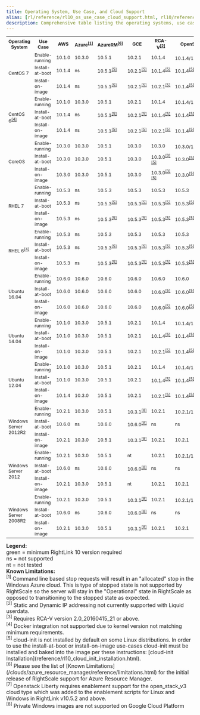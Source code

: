```yaml
---
title: Operating System, Use Case, and Cloud Support
alias: [rl/reference/rl10_os_use_case_cloud_support.html, rl10/reference/rl10_os_use_case_cloud_support.html, rl/os_use_case_cloud_support.html]
description: Comprehensive table listing the operating systems, use cases, and clouds currently supported by RightScale's RightLink 10 agent.
---
```


<div class="table-responsive">
  <table class="table" style="font-size:12px">
    <!-- Table Main Header -->
    <tr class="active">
      <th>Operating System</th>
      <th>Use Case</th>
      <th>AWS</th>
      <th>Azure<sup><a href="#fn1">[1]</a></sup></th>
      <th>AzureRM<sup><a href="#fn6">[6]</a></sup></th>
      <th>GCE</th>
      <th>RCA-V<sup><a href="#fn2">[2]</a></sup></th>
      <th>OpenStack</th>
      <th>SoftLayer</th>
    </tr>
  <tr>
    <!-- Operating System CentOS 7-->
    <td rowspan="3">CentOS 7</td>
    <!-- Use Case -->
    <td>Enable-running</td>
    <!-- AWS -->
    <td class="success">10.1.0</td>
    <!-- Azure -->
    <td class="success">10.3.0</td>
    <!-- AzureRM -->
    <td class="success">10.5.1</td>
    <!-- Google -->
    <td class="success">10.2.1</td>
    <!-- RCA-V -->
    <td class="success">10.1.4</td>
    <!-- OpenStack -->
    <td class="success">10.1.4/10.5.2<sup><a href="#fn7">[7]</a></sup></td>
    <!-- SoftLayer -->
    <td class="success">10.1.4</td>
  </tr>
  <tr>
    <!-- Use Case -->
    <td>Install-at-boot</td>
    <!-- AWS -->
    <td class="success">10.1.4</td>
    <!-- Azure -->
    <td class="danger">ns</td>
    <!-- AzureRM -->
    <td class="success">10.5.1<sup><a href="#fn5">[5]</a></sup></td>
    <!-- Google -->
    <td class="success">10.2.1<sup><a href="#fn5">[5]</a></sup></td>
    <!-- RCA-V -->
    <td class="success">10.1.4<sup><a href="#fn5">[5]</a></sup></td>
    <!-- OpenStack -->
    <td class="success">10.1.4<sup><a href="#fn5">[5]</a></sup></td>
    <!-- SoftLayer -->
    <td class="success">10.1.4</td>
  </tr>
  <tr>
    <!-- Use Case -->
    <td>Install-on-image</td>
    <!-- AWS -->
    <td class="success">10.1.4</td>
    <!-- Azure -->
    <td class="danger">ns</td>
    <!-- AzureRM -->
    <td class="success">10.5.1<sup><a href="#fn5">[5]</a></sup></td>
    <!-- Google -->
    <td class="success">10.2.1<sup><a href="#fn5">[5]</a></sup></td>
    <!-- RCA-V -->
    <td class="success">10.2.1<sup><a href="#fn5">[5]</a></sup></td>
    <!-- OpenStack -->
    <td class="success">10.1.4<sup><a href="#fn5">[5]</a></sup></td>
    <!-- SoftLayer -->
    <td class="success">10.1.4</td>
  </tr>

  <tr>
    <!-- Operating System CentOS 6-->
    <td rowspan="3">CentOS 6<sup><a href="#fn4">[4]</a></sup></td>
    <!-- Use Case -->
    <td>Enable-running</td>
    <!-- AWS -->
    <td class="success">10.1.0</td>
    <!-- Azure -->
    <td class="success">10.3.0</td>
    <!-- AzureRM -->
    <td class="success">10.5.1</td>
    <!-- Google -->
    <td class="success">10.2.1</td>
    <!-- RCA-V -->
    <td class="success">10.1.4</td>
    <!-- OpenStack -->
    <td class="success">10.1.4/10.5.2<sup><a href="#fn7">[7]</a></sup></td>
    <!-- SoftLayer -->
    <td class="success">10.1.4</td>
  </tr>
  <tr>
    <!-- Use Case -->
    <td>Install-at-boot</td>
    <!-- AWS -->
    <td class="success">10.1.4</td>
    <!-- Azure -->
    <td class="danger">ns</td>
    <!-- AzureRM -->
    <td class="success">10.5.1<sup><a href="#fn5">[5]</a></sup></td>
    <!-- Google -->
    <td class="success">10.2.1<sup><a href="#fn5">[5]</a></sup></td>
    <!-- RCA-V -->
    <td class="success">10.1.4<sup><a href="#fn5">[5]</a></sup></td>
    <!-- OpenStack -->
    <td class="success">10.1.4<sup><a href="#fn5">[5]</a></sup></td>
    <!-- SoftLayer -->
    <td class="success">10.1.4</td>
  </tr>
  <tr>
    <!-- Use Case -->
    <td>Install-on-image</td>
    <!-- AWS -->
    <td class="success">10.1.4</td>
    <!-- Azure -->
    <td class="danger">ns</td>
    <!-- AzureRM -->
    <td class="success">10.5.1<sup><a href="#fn5">[5]</a></sup></td>
    <!-- Google -->
    <td class="success">10.2.1<sup><a href="#fn5">[5]</a></sup></td>
    <!-- RCA-V -->
    <td class="success">10.2.1<sup><a href="#fn5">[5]</a></sup></td>
    <!-- OpenStack -->
    <td class="success">10.1.4<sup><a href="#fn5">[5]</a></sup></td>
    <!-- SoftLayer -->
    <td class="success">10.1.4</td>
  </tr>
  <tr>
    <!-- Operating System -->
    <td rowspan="3">CoreOS</td>
    <!-- Use Case -->
    <td>Enable-running</td>
    <!-- AWS -->
    <td class="success">10.3.0</td>
    <!-- Azure -->
    <td class="success">10.3.0</td>
    <!-- AzureRM -->
    <td class="success">10.5.1</td>
    <!-- Google -->
    <td class="success">10.3.0</td>
    <!-- RCA-V -->
    <td class="success">10.3.0</td>
    <!-- OpenStack -->
    <td class="success">10.3.0/10.5.2<sup><a href="#fn7">[7]</a></sup></td>
    <!-- SoftLayer -->
    <td class="success">10.3.0</td>
  </tr>
  <tr>
    <!-- Use Case -->
    <td>Install-at-boot</td>
    <!-- AWS -->
    <td class="success">10.3.0</td>
    <!-- Azure -->
    <td class="success">10.3.0</td>
    <!-- AzureRM -->
    <td class="success">10.5.1</td>
    <!-- Google -->
    <td class="success">10.3.0</td>
    <!-- RCA-V -->
    <td class="success">10.3.0<sup><a href="#fn3">[3]</a></sup><sup><a href="#fn5">[5]</a></sup></td>
    <!-- OpenStack -->
    <td class="success">10.3.0<sup><a href="#fn5">[5]</a></sup></td>
    <!-- SoftLayer -->
    <td class="danger">ns</td>
  </tr>
  <tr>
    <!-- Use Case -->
    <td>Install-on-image</td>
    <!-- AWS -->
    <td class="success">10.3.0</td>
    <!-- Azure -->
    <td class="success">10.3.0</td>
    <!-- AzureRM -->
    <td class="success">10.5.1</td>
    <!-- Google -->
    <td class="success">10.3.0</td>
    <!-- RCA-V -->
    <td class="success">10.3.0<sup><a href="#fn3">[3]</a></sup><sup><a href="#fn5">[5]</a></sup></td>
    <!-- OpenStack -->
    <td class="success">10.3.0<sup><a href="#fn5">[5]</a></sup></td>
    <!-- SoftLayer -->
    <td class="danger">ns</td>
  </tr>
  <tr>
    <!-- Operating System RHEL 7-->
    <td rowspan="3">RHEL 7</td>
    <!-- Use Case -->
    <td>Enable-running</td>
    <!-- AWS -->
    <td class="success">10.5.3</td>
    <!-- Azure -->
    <td class="danger">ns</td>
    <!-- AzureRM -->
    <td class="success">10.5.3</td>
    <!-- Google -->
    <td class="success">10.5.3</td>
    <!-- RCA-V -->
    <td class="success">10.5.3</td>
    <!-- OpenStack -->
    <td class="success">10.5.3</td>
    <!-- SoftLayer -->
    <td class="danger">ns</td>
  </tr>
  <tr>
    <!-- Use Case -->
    <td>Install-at-boot</td>
    <!-- AWS -->
    <td class="success">10.5.3</td>
    <!-- Azure -->
    <td class="danger">ns</td>
    <!-- AzureRM -->
    <td class="success">10.5.3<sup><a href="#fn5">[5]</a></sup></td>
    <!-- Google -->
    <td class="success">10.5.3<sup><a href="#fn5">[5]</a></sup></td>
    <!-- RCA-V -->
    <td class="success">10.5.3<sup><a href="#fn5">[5]</a></sup></td>
    <!-- OpenStack -->
    <td class="success">10.5.3<sup><a href="#fn5">[5]</a></sup></td>
    <!-- SoftLayer -->
    <td class="danger">ns</td>
  </tr>
  <tr>
    <!-- Use Case -->
    <td>Install-on-image</td>
    <!-- AWS -->
    <td class="success">10.5.3</td>
    <!-- Azure -->
    <td class="danger">ns</td>
    <!-- AzureRM -->
    <td class="success">10.5.3<sup><a href="#fn5">[5]</a></sup></td>
    <!-- Google -->
    <td class="success">10.5.3<sup><a href="#fn5">[5]</a></sup></td>
    <!-- RCA-V -->
    <td class="success">10.5.3<sup><a href="#fn5">[5]</a></sup></td>
    <!-- OpenStack -->
    <td class="success">10.5.3<sup><a href="#fn5">[5]</a></sup></td>
    <!-- SoftLayer -->
    <td class="danger">ns</td>
  </tr>

  <tr>
    <!-- Operating System RHEL 6-->
    <td rowspan="3">RHEL 6<sup><a href="#fn4">[4]</a></sup></td>
    <!-- Use Case -->
    <td>Enable-running</td>
    <!-- AWS -->
    <td class="success">10.5.3</td>
    <!-- Azure -->
    <td class="danger">ns</td>
    <!-- AzureRM -->
    <td class="success">10.5.3</td>
    <!-- Google -->
    <td class="success">10.5.3</td>
    <!-- RCA-V -->
    <td class="success">10.5.3</td>
    <!-- OpenStack -->
    <td class="success">10.5.3</td>
    <!-- SoftLayer -->
    <td class="danger">ns</td>
  </tr>
  <tr>
    <!-- Use Case -->
    <td>Install-at-boot</td>
    <!-- AWS -->
    <td class="success">10.5.3</td>
    <!-- Azure -->
    <td class="danger">ns</td>
    <!-- AzureRM -->
    <td class="success">10.5.3<sup><a href="#fn5">[5]</a></sup></td>
    <!-- Google -->
    <td class="success">10.5.3<sup><a href="#fn5">[5]</a></sup></td>
    <!-- RCA-V -->
    <td class="success">10.5.3<sup><a href="#fn5">[5]</a></sup></td>
    <!-- OpenStack -->
    <td class="success">10.5.3<sup><a href="#fn5">[5]</a></sup></td>
    <!-- SoftLayer -->
    <td class="danger">ns</td>
  </tr>
  <tr>
    <!-- Use Case -->
    <td>Install-on-image</td>
    <!-- AWS -->
    <td class="success">10.5.3</td>
    <!-- Azure -->
    <td class="danger">ns</td>
    <!-- AzureRM -->
    <td class="success">10.5.3<sup><a href="#fn5">[5]</a></sup></td>
    <!-- Google -->
    <td class="success">10.5.3<sup><a href="#fn5">[5]</a></sup></td>
    <!-- RCA-V -->
    <td class="success">10.5.3<sup><a href="#fn5">[5]</a></sup></td>
    <!-- OpenStack -->
    <td class="success">10.5.3<sup><a href="#fn5">[5]</a></sup></td>
    <!-- SoftLayer -->
    <td class="danger">ns</td>
  </tr>
  <tr>
    <!-- Operating System Ubuntu 16.04-->
    <td rowspan="3">Ubuntu 16.04</td>
    <!-- Use Case -->
    <td>Enable-running</td>
    <!-- AWS -->
    <td class="success">10.6.0</td>
    <!-- Azure -->
    <td class="success">10.6.0</td>
    <!-- AzureRM -->
    <td class="success">10.6.0</td>
    <!-- Google -->
    <td class="success">10.6.0</td>
    <!-- RCA-V -->
    <td class="success">10.6.0</td>
    <!-- OpenStack -->
    <td class="success">10.6.0</td>
    <!-- SoftLayer -->
    <td class="warning">nt</td>
  </tr>
  <tr>
    <!-- Use Case -->
    <td>Install-at-boot</td>
    <!-- AWS -->
    <td class="success">10.6.0</td>
    <!-- Azure -->
    <td class="success">10.6.0</td>
    <!-- AzureRM -->
    <td class="success">10.6.0</td>
    <!-- Google -->
    <td class="success">10.6.0</td>
    <!-- RCA-V -->
    <td class="success">10.6.0<sup><a href="#fn5">[5]</a></sup></td>
    <!-- OpenStack -->
    <td class="success">10.6.0<sup><a href="#fn5">[5]</a></sup></td>
    <!-- SoftLayer -->
    <td class="warning">nt</td>
  </tr>
  <tr>
    <!-- Use Case -->
    <td>Install-on-image</td>
    <!-- AWS -->
    <td class="success">10.6.0</td>
    <!-- Azure -->
    <td class="success">10.6.0</td>
    <!-- AzureRM -->
    <td class="success">10.6.0</td>
    <!-- Google -->
    <td class="success">10.6.0</td>
    <!-- RCA-V -->
    <td class="success">10.6.0<sup><a href="#fn5">[5]</a></sup></td>
    <!-- OpenStack -->
    <td class="success">10.6.0<sup><a href="#fn5">[5]</a></sup></td>
    <!-- SoftLayer -->
    <td class="warning">nt</td>
  </tr>
  <tr>
    <!-- Operating System Ubuntu 14.04-->
    <td rowspan="3">Ubuntu 14.04</td>
    <!-- Use Case -->
    <td>Enable-running</td>
    <!-- AWS -->
    <td class="success">10.1.0</td>
    <!-- Azure -->
    <td class="success">10.3.0</td>
    <!-- AzureRM -->
    <td class="success">10.5.1</td>
    <!-- Google -->
    <td class="success">10.2.1</td>
    <!-- RCA-V -->
    <td class="success">10.1.4</td>
    <!-- OpenStack -->
    <td class="success">10.1.4/10.5.2<sup><a href="#fn7">[7]</a></sup></td>
    <!-- SoftLayer -->
    <td class="success">10.1.4</td>
  </tr>
  <tr>
    <!-- Use Case -->
    <td>Install-at-boot</td>
    <!-- AWS -->
    <td class="success">10.1.0</td>
    <!-- Azure -->
    <td class="success">10.3.0</td>
    <!-- AzureRM -->
    <td class="success">10.5.1</td>
    <!-- Google -->
    <td class="success">10.2.1</td>
    <!-- RCA-V -->
    <td class="success">10.1.4<sup><a href="#fn5">[5]</a></sup></td>
    <!-- OpenStack -->
    <td class="success">10.1.4<sup><a href="#fn5">[5]</a></sup></td>
    <!-- SoftLayer -->
    <td class="success">10.1.4</td>
  </tr>
  <tr>
    <!-- Use Case -->
    <td>Install-on-image</td>
    <!-- AWS -->
    <td class="success">10.1.0</td>
    <!-- Azure -->
    <td class="success">10.3.0</td>
    <!-- AzureRM -->
    <td class="success">10.5.1</td>
    <!-- Google -->
    <td class="success">10.2.1</td>
    <!-- RCA-V -->
    <td class="success">10.2.1<sup><a href="#fn5">[5]</a></sup></td>
    <!-- OpenStack -->
    <td class="success">10.1.4<sup><a href="#fn5">[5]</a></sup></td>
    <!-- SoftLayer -->
    <td class="success">10.1.4</td>
  </tr>
  <tr>
    <!-- Operating System Ubuntu 12.04-->
    <td rowspan="3">Ubuntu 12.04</td>
    <!-- Use Case -->
    <td>Enable-running</td>
    <!-- AWS -->
    <td class="success">10.1.0</td>
    <!-- Azure -->
    <td class="success">10.3.0</td>
    <!-- AzureRM -->
    <td class="success">10.5.1</td>
    <!-- Google -->
    <td class="success">10.2.1</td>
    <!-- RCA-V -->
    <td class="success">10.1.4</td>
    <!-- OpenStack -->
    <td class="success">10.1.4/10.5.2<sup><a href="#fn7">[7]</a></sup></td>
    <!-- SoftLayer -->
    <td class="success">10.1.4</td>
  </tr>
  <tr>
    <!-- Use Case -->
    <td>Install-at-boot</td>
    <!-- AWS -->
    <td class="success">10.1.0</td>
    <!-- Azure -->
    <td class="success">10.3.0</td>
    <!-- AzureRM -->
    <td class="success">10.5.1</td>
    <!-- Google -->
    <td class="success">10.2.1</td>
    <!-- RCA-V -->
    <td class="success">10.1.4<sup><a href="#fn5">[5]</a></sup></td>
    <!-- OpenStack -->
    <td class="success">10.1.4<sup><a href="#fn5">[5]</a></sup></td>
    <!-- SoftLayer -->
    <td class="success">10.1.4</td>
  </tr>
  <tr>
    <!-- Use Case -->
    <td>Install-on-image</td>
    <!-- AWS -->
    <td class="success">10.1.4</td>
    <!-- Azure -->
    <td class="success">10.3.0</td>
    <!-- AzureRM -->
    <td class="success">10.5.1</td>
    <!-- Google -->
    <td class="success">10.2.1</td>
    <!-- RCA-V -->
    <td class="success">10.2.1<sup><a href="#fn5">[5]</a></sup></td>
    <!-- OpenStack -->
    <td class="success">10.1.4<sup><a href="#fn5">[5]</a></sup></td>
    <!-- SoftLayer -->
    <td class="success">10.1.4</td>
  </tr>
  <tr>
    <!-- Operating System Windows Server 2012R2-->
    <td rowspan="3">Windows Server 2012R2</td>
    <!-- Use Case -->
    <td>Enable-running</td>
    <!-- AWS -->
    <td class="success">10.2.1</td>
    <!-- Azure -->
    <td class="success">10.3.0</td>
    <!-- AzureRM -->
    <td class="success">10.5.1</td>
    <!-- Google -->
    <td class="success">10.3.1<sup><a href="#fn8">[8]</a></sup></td>
    <!-- RCA-V -->
    <td class="success">10.2.1</td>
    <!-- OpenStack -->
    <td class="success">10.2.1/10.5.2<sup><a href="#fn7">[7]</a></sup></td>
    <!-- SoftLayer -->
    <td class="success">10.2.1</td>
  </tr>
  <tr>
    <!-- Use Case -->
    <td>Install-at-boot</td>
    <!-- AWS -->
    <td class="success">10.6.0</td>
    <!-- Azure -->
    <td class="danger">ns</td>
    <!-- AzureRM -->
    <td class="success">10.6.0</td>
    <!-- Google -->
    <td class="success">10.6.0<sup><a href="#fn8">[8]</a></sup></td>
    <!-- RCA-V -->
    <td class="danger">ns</td>
    <!-- OpenStack -->
    <td class="danger">ns</td>
    <!-- SoftLayer -->
    <td class="danger">ns</td>
  </tr>
  <tr>
    <!-- Use Case -->
    <td>Install-on-image</td>
    <!-- AWS -->
    <td class="success">10.2.1</td>
    <!-- Azure -->
    <td class="success">10.3.0</td>
    <!-- AzureRM -->
    <td class="success">10.5.1</td>
    <!-- Google -->
    <td class="success">10.3.1<sup><a href="#fn8">[8]</a></sup></td>
    <!-- RCA-V -->
    <td class="success">10.2.1</td>
    <!-- OpenStack -->
    <td class="success">10.2.1</td>
    <!-- SoftLayer -->
    <td class="success">10.2.1</td>
  </tr>
  <tr>
    <!-- Operating System Windows Server 2012 -->
    <td rowspan="3">Windows Server 2012</td>
    <!-- Use Case -->
    <td>Enable-running</td>
    <!-- AWS -->
    <td class="success">10.2.1</td>
    <!-- Azure -->
    <td class="success">10.3.0</td>
    <!-- AzureRM -->
    <td class="success">10.5.1</td>
    <!-- Google -->
    <td class="warning">nt</td>
    <!-- RCA-V -->
    <td class="success">10.2.1</td>
    <!-- OpenStack -->
    <td class="success">10.2.1/10.5.2<sup><a href="#fn7">[7]</a></sup></td>
    <!-- SoftLayer -->
    <td class="success">10.2.1</td>
  </tr>
  <tr>
    <!-- Use Case -->
    <td>Install-at-boot</td>
    <!-- AWS -->
    <td class="success">10.6.0</td>
    <!-- Azure -->
    <td class="danger">ns</td>
    <!-- AzureRM -->
    <td class="success">10.6.0</td>
    <!-- Google -->
    <td class="success">10.6.0<sup><a href="#fn8">[8]</a></sup></td>
    <!-- RCA-V -->
    <td class="danger">ns</td>
    <!-- OpenStack -->
    <td class="danger">ns</td>
    <!-- SoftLayer -->
    <td class="danger">ns</td>
  </tr>
  <tr>
    <!-- Use Case -->
    <td>Install-on-image</td>
    <!-- AWS -->
    <td class="success">10.2.1</td>
    <!-- Azure -->
    <td class="success">10.3.0</td>
    <!-- AzureRM -->
    <td class="success">10.5.1</td>
    <!-- Google -->
    <td class="warning">nt</td>
    <!-- RCA-V -->
    <td class="success">10.2.1</td>
    <!-- OpenStack -->
    <td class="success">10.2.1</td>
    <!-- SoftLayer -->
    <td class="success">10.2.1</td>
  </tr>
  <tr>
    <!-- Operating System Windows Server 2008R2 -->
    <td rowspan="3">Windows Server 2008R2</td>
    <!-- Use Case -->
    <td>Enable-running</td>
    <!-- AWS -->
    <td class="success">10.2.1</td>
    <!-- Azure -->
    <td class="success">10.3.0</td>
    <!-- AzureRM -->
    <td class="success">10.5.1</td>
    <!-- Google -->
    <td class="success">10.3.1<sup><a href="#fn8">[8]</a></sup></td>
    <!-- RCA-V -->
    <td class="success">10.2.1</td>
    <!-- OpenStack -->
    <td class="success">10.2.1/10.5.2<sup><a href="#fn7">[7]</a></sup></td>
    <!-- SoftLayer -->
    <td class="success">10.2.1</td>
  </tr>
  <tr>
    <!-- Use Case -->
    <td>Install-at-boot</td>
    <!-- AWS -->
    <td class="success">10.6.0</td>
    <!-- Azure -->
    <td class="danger">ns</td>
    <!-- AzureRM -->
    <td class="success">10.6.0</td>
    <!-- Google -->
    <td class="success">10.6.0<sup><a href="#fn8">[8]</a></sup></td>
    <!-- RCA-V -->
    <td class="danger">ns</td>
    <!-- OpenStack -->
    <td class="danger">ns</td>
    <!-- SoftLayer -->
    <td class="danger">ns</td>
  </tr>
  <tr>
    <!-- Use Case -->
    <td>Install-on-image</td>
    <!-- AWS -->
    <td class="success">10.2.1</td>
    <!-- Azure -->
    <td class="success">10.3.0</td>
    <!-- AzureRM -->
    <td class="success">10.5.1</td>
    <!-- Google -->
    <td class="success">10.3.1<sup><a href="#fn8">[8]</a></sup></td>
    <!-- RCA-V -->
    <td class="success">10.2.1</td>
    <!-- OpenStack -->
    <td class="success">10.2.1</td>
    <!-- SoftLayer -->
    <td class="success">10.2.1</td>
  </tr>

</table>
</div>
<b>Legend:</b><br>
green = minimum RightLink 10 version required<br>
ns = not supported<br>
nt = not tested<br>
<b>Known Limitations:</b><br>
<sup><a name="fn1">[1]</a></sup> Command line based stop requests will result in an "allocated" stop in the Windows Azure cloud. This is type of stopped state is not supported by RightScale so the server will stay in the "Operational" state in RightScale as opposed to transitioning to the stopped state as expected.<br>
<sup><a name="fn2">[2]</a></sup> Static and Dynamic IP addressing not currently supported with Liquid userdata.<br>
<sup><a name="fn3">[3]</a></sup> Requires RCA-V version 2.0_20160415_21 or above.<br>
<sup><a name="fn4">[4]</a></sup> Docker integration not supported due to kernel version not matching minimum requirements.<br>
<sup><a name="fn5">[5]</a></sup> cloud-init is not installed by default on some Linux distributions. In order to use the install-at-boot or install-on-image use-cases cloud-init must be installed and baked into the image per these instructions: [cloud-init Installation](reference/rl10_cloud_init_installation.html).<br>
<sup><a name="fn6">[6]</a></sup> Please see the list of [Known Limitations](/clouds/azure_resource_manager/reference/limitations.html) for the initial release of RightScale support for Azure Resource Manager.<br>
<sup><a name="fn7">[7]</a></sup> Openstack Liberty requires enablement support for the open_stack_v3 cloud type which was added to the enablement scripts for Linux and Windows in RightLink v10.5.2 and above.<br>
<sup><a name="fn8">[8]</a></sup> Private Windows images are not supported on Google Cloud Platform
